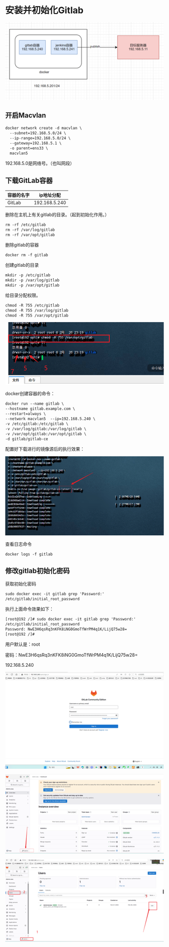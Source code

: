 # 安装并初始化Gitlab



![image-20250226150659895](demo03_2025_02_27.assets/image-20250226150659895.png)

## 开启Macvlan

```shell
docker network create -d macvlan \
  --subnet=192.168.5.0/24 \
  --ip-range=192.168.5.0/24 \
  --gateway=192.168.5.1 \
  -o parent=ens33 \
  macvlan5
```

192.168.5.0是网络号。（也叫网段）





## 下载GitLab容器

| 容器的名字 | ip地址分配    |
| ---------- | ------------- |
| GitLab     | 192.168.5.240 |

删除在主机上有关gitlab的目录。（起到初始化作用。）

```shell
rm -rf /etc/gitlab
rm -rf /var/log/gitlab
rm -rf /var/opt/gitlab
```

删除gitlab的容器

```shell
docker rm -f gitlab
```

创建gitlab的目录

```shell
mkdir -p /etc/gitlab
mkdir -p /var/log/gitlab
mkdir -p /var/opt/gitlab
```

给目录分配权限。

```shell
chmod -R 755 /etc/gitlab
chmod -R 755 /var/log/gitlab
chmod -R 755 /var/opt/gitlab
```

![image-20250226152057948](demo03_2025_02_27.assets/image-20250226152057948.png)

docker创建容器的命令：

```shell
docker run --name gitlab \
--hostname gitlab.example.com \
--restart=always \
--network macvlan5  --ip=192.168.5.240 \
-v /etc/gitlab:/etc/gitlab \
-v /var/log/gitlab:/var/log/gitlab \
-v /var/opt/gitlab:/var/opt/gitlab \
-d gitlab/gitlab-ce
```

配置好下载进行的镜像源后的执行效果：

![image-20250226153826282](demo03_2025_02_27.assets/image-20250226153826282.png)

查看日志命令

```shell
docker logs -f gitlab
```



## 修改gitlab初始化密码

获取初始化密码

```
sudo docker exec -it gitlab grep 'Password:' /etc/gitlab/initial_root_password
```

执行上面命令效果如下：

```
[root@192 /]# sudo docker exec -it gitlab grep 'Password:' /etc/gitlab/initial_root_password
Password: NwE3H6qsRq3nKFK8iNG0GmoTfWrPM4q1K/LijQ75w28=
[root@192 /]# 
```

用户默认是：root

密码：NwE3H6qsRq3nKFK8iNG0GmoTfWrPM4q1K/LijQ75w28=

192.168.5.240

![image-20250226171239131](demo03_2025_02_27.assets/image-20250226171239131.png)







![image-20250226171501208](demo03_2025_02_27.assets/image-20250226171501208.png)







![image-20250226171924949](demo03_2025_02_27.assets/image-20250226171924949.png)
